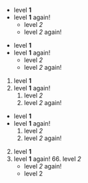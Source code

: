 
* level **1**
* level **1** again!
    * level _2_
    * level _2_ again!

+ level **1**
+ level **1** again!
    + level _2_
    + level _2_ again!

1. level **1**
2. level **1** again!
    1. level _2_
    2. level _2_ again!

* level **1**
* level **1** again!
    1. level _2_
    2. level _2_ again!

2. level **1**
44. level **1** again!
    66. level _2_
    - level _2_ again!
    - level 2
